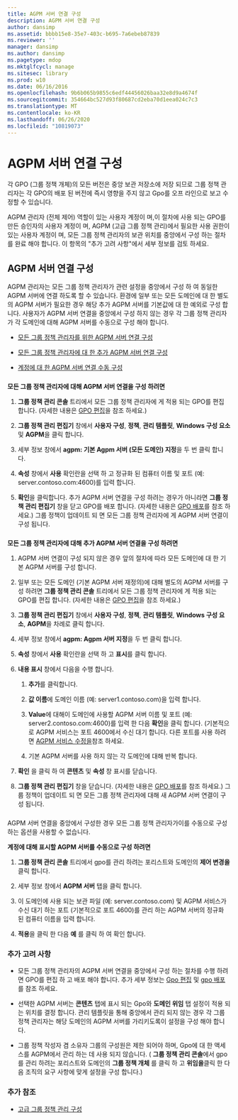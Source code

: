 ```yaml
---
title: AGPM 서버 연결 구성
description: AGPM 서버 연결 구성
author: dansimp
ms.assetid: bbbb15e8-35e7-403c-b695-7a6ebeb87839
ms.reviewer: ''
manager: dansimp
ms.author: dansimp
ms.pagetype: mdop
ms.mktglfcycl: manage
ms.sitesec: library
ms.prod: w10
ms.date: 06/16/2016
ms.openlocfilehash: 9b6b065b9855c6edf44456026baa32e8d9a4674f
ms.sourcegitcommit: 354664bc527d93f80687cd2eba70d1eea024c7c3
ms.translationtype: MT
ms.contentlocale: ko-KR
ms.lasthandoff: 06/26/2020
ms.locfileid: "10819073"
---
```

# AGPM 서버 연결 구성


각 GPO (그룹 정책 개체)의 모든 버전은 중앙 보관 저장소에 저장 되므로 그룹 정책 관리자는 각 GPO의 배포 된 버전에 즉시 영향을 주지 않고 Gpo를 오프 라인으로 보고 수정할 수 있습니다.

AGPM 관리자 (전체 제어) 역할이 있는 사용자 계정이 며,이 절차에 사용 되는 GPO를 만든 승인자의 사용자 계정이 며, AGPM (고급 그룹 정책 관리)에서 필요한 사용 권한이 있는 사용자 계정이 며, 모든 그룹 정책 관리자의 보관 위치를 중앙에서 구성 하는 절차를 완료 해야 합니다. 이 항목의 "추가 고려 사항"에서 세부 정보를 검토 하세요.

## AGPM 서버 연결 구성


AGPM 관리자는 모든 그룹 정책 관리자가 관련 설정을 중앙에서 구성 하 여 동일한 AGPM 서버에 연결 하도록 할 수 있습니다. 환경에 일부 또는 모든 도메인에 대 한 별도의 AGPM 서버가 필요한 경우 해당 추가 AGPM 서버를 기본값에 대 한 예외로 구성 합니다. 사용자가 AGPM 서버 연결을 중앙에서 구성 하지 않는 경우 각 그룹 정책 관리자가 각 도메인에 대해 AGPM 서버를 수동으로 구성 해야 합니다.

-   [모든 그룹 정책 관리자를 위한 AGPM 서버 연결 구성](#bkmk-defaultarchiveloc)

-   [모든 그룹 정책 관리자에 대 한 추가 AGPM 서버 연결 구성](#bkmk-additionalarchiveloc)

-   [계정에 대 한 AGPM 서버 연결 수동 구성](#bkmk-manuallyconfigurearchiveloc)

### <a href="" id="bkmk-defaultarchiveloc"></a>

**모든 그룹 정책 관리자에 대해 AGPM 서버 연결을 구성 하려면**

1.  **그룹 정책 관리 콘솔** 트리에서 모든 그룹 정책 관리자에 게 적용 되는 GPO를 편집 합니다. (자세한 내용은 [GPO 편집](editing-a-gpo-agpm40.md)을 참조 하세요.)

2.  **그룹 정책 관리 편집기** 창에서 **사용자 구성**, **정책**, **관리 템플릿**, **Windows 구성 요소**및 **AGPM**을 클릭 합니다.

3.  세부 정보 창에서 **agpm: 기본 Agpm 서버 (모든 도메인) 지정**을 두 번 클릭 합니다.

4.  **속성** 창에서 **사용** 확인란을 선택 하 고 정규화 된 컴퓨터 이름 및 포트 (예: server.contoso.com:4600)를 입력 합니다.

5.  **확인**을 클릭합니다. 추가 AGPM 서버 연결을 구성 하려는 경우가 아니라면 **그룹 정책 관리 편집기** 창을 닫고 GPO를 배포 합니다. (자세한 내용은 [GPO 배포](deploy-a-gpo-agpm40.md)를 참조 하세요.) 그룹 정책이 업데이트 되 면 모든 그룹 정책 관리자에 게 AGPM 서버 연결이 구성 됩니다.

### <a href="" id="bkmk-additionalarchiveloc"></a>

**모든 그룹 정책 관리자에 대해 추가 AGPM 서버 연결을 구성 하려면**

1.  AGPM 서버 연결이 구성 되지 않은 경우 앞의 절차에 따라 모든 도메인에 대 한 기본 AGPM 서버를 구성 합니다.

2.  일부 또는 모든 도메인 (기본 AGPM 서버 재정의)에 대해 별도의 AGPM 서버를 구성 하려면 **그룹 정책 관리 콘솔** 트리에서 모든 그룹 정책 관리자에 게 적용 되는 GPO를 편집 합니다. (자세한 내용은 [GPO 편집](editing-a-gpo-agpm40.md)을 참조 하세요.)

3.  **그룹 정책 관리 편집기** 창에서 **사용자 구성**, **정책**, **관리 템플릿**, **Windows 구성 요소**, **AGPM**을 차례로 클릭 합니다.

4.  세부 정보 창에서 **agpm: Agpm 서버 지정**을 두 번 클릭 합니다.

5.  **속성** 창에서 **사용** 확인란을 선택 하 고 **표시**를 클릭 합니다.

6.  **내용 표시** 창에서 다음을 수행 합니다.

    1.  **추가**를 클릭합니다.

    2.  **값 이름**에 도메인 이름 (예: server1.contoso.com)을 입력 합니다.

    3.  **Value**에 대해이 도메인에 사용할 AGPM 서버 이름 및 포트 (예: server2.contoso.com:4600)를 입력 한 다음 **확인**을 클릭 합니다. (기본적으로 AGPM 서비스는 포트 4600에서 수신 대기 합니다. 다른 포트를 사용 하려면 [AGPM 서비스 수정을](modify-the-agpm-service-agpm40.md)참조 하세요.

    4.  기본 AGPM 서버를 사용 하지 않는 각 도메인에 대해 반복 합니다.

7.  **확인** 을 클릭 하 여 **콘텐츠** 및 **속성** 창 표시를 닫습니다.

8.  **그룹 정책 관리 편집기** 창을 닫습니다. (자세한 내용은 [GPO 배포](deploy-a-gpo-agpm40.md)를 참조 하세요.) 그룹 정책이 업데이트 되 면 모든 그룹 정책 관리자에 대해 새 AGPM 서버 연결이 구성 됩니다.

### <a href="" id="bkmk-manuallyconfigurearchiveloc"></a>

AGPM 서버 연결을 중앙에서 구성한 경우 모든 그룹 정책 관리자가이를 수동으로 구성 하는 옵션을 사용할 수 없습니다.

**계정에 대해 표시할 AGPM 서버를 수동으로 구성 하려면**

1.  **그룹 정책 관리 콘솔** 트리에서 gpo를 관리 하려는 포리스트와 도메인의 **제어 변경을** 클릭 합니다.

2.  세부 정보 창에서 **AGPM 서버** 탭을 클릭 합니다.

3.  이 도메인에 사용 되는 보관 파일 (예: server.contoso.com) 및 AGPM 서비스가 수신 대기 하는 포트 (기본적으로 포트 4600)를 관리 하는 AGPM 서버의 정규화 된 컴퓨터 이름을 입력 합니다.

4.  **적용**을 클릭 한 다음 **예** 를 클릭 하 여 확인 합니다.

### 추가 고려 사항

-   모든 그룹 정책 관리자의 AGPM 서버 연결을 중앙에서 구성 하는 절차를 수행 하려면 GPO를 편집 하 고 배포 해야 합니다. 추가 세부 정보는 [Gpo 편집](editing-a-gpo-agpm40.md) 및 [gpo 배포](deploy-a-gpo-agpm40.md) 를 참조 하세요.

-   선택한 AGPM 서버는 **콘텐츠** 탭에 표시 되는 Gpo와 **도메인 위임** 탭 설정이 적용 되는 위치를 결정 합니다. 관리 템플릿을 통해 중앙에서 관리 되지 않는 경우 각 그룹 정책 관리자는 해당 도메인의 AGPM 서버를 가리키도록이 설정을 구성 해야 합니다.

-   그룹 정책 작성자 겸 소유자 그룹의 구성원은 제한 되어야 하며, Gpo에 대 한 액세스를 AGPM에서 관리 하는 데 사용 되지 않습니다. ( **그룹 정책 관리 콘솔**에서 gpo를 관리 하려는 포리스트와 도메인의 **그룹 정책 개체** 를 클릭 하 고 **위임을**클릭 한 다음 조직의 요구 사항에 맞게 설정을 구성 합니다.)

### 추가 참조

-   [고급 그룹 정책 관리 구성](configuring-advanced-group-policy-management-agpm40.md)

 

 





